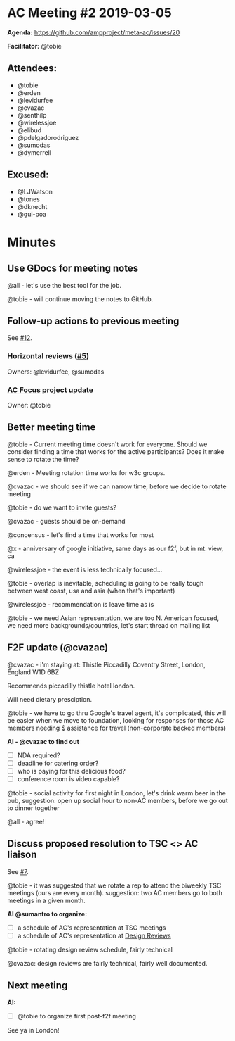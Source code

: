 AC Meeting #2 2019-03-05
========================

**Agenda:** https://github.com/ampproject/meta-ac/issues/20

**Facilitator:** @tobie

## Attendees:

* @tobie
* @erden
* @levidurfee
* @cvazac
* @senthilp
* @wirelessjoe
* @elibud
* @pdelgadorodriguez
* @sumodas
* @dymerrell

## Excused:

* @LJWatson
* @tones
* @dknecht
* @gui-poa

# Minutes

## Use GDocs for meeting notes

@all - let's use the best tool for the job.

@tobie - will continue moving the notes to GitHub.


## Follow-up actions to previous meeting

See [#12](https://github.com/ampproject/meta-ac/issues/12).

### Horizontal reviews ([#5](https://github.com/ampproject/meta-ac/issues/5))

Owners: @levidurfee, @sumodas

### [AC Focus](https://github.com/ampproject/meta-ac/projects/1) project update

Owner: @tobie

## Better meeting time
@tobie - Current meeting time doesn't work for everyone. Should we consider finding a time that works for the active participants? Does it make sense to rotate the time?

@erden - Meeting rotation time works for w3c groups.

@cvazac - we should see if we can narrow time, before we decide to rotate meeting

@tobie - do we want to invite guests?

@cvazac - guests should be on-demand

@concensus - let's find a time that works for most

@x - anniversary of google initiative, same days as our f2f, but in mt. view, ca

@wirelessjoe - the event is less technically focused...

@tobie - overlap is inevitable, scheduling is going to be really tough between west coast, usa and asia (when that's important)

@wirelessjoe - recommendation is leave time as is

@tobie - we need Asian representation, we are too N. American focused, we need more backgrounds/countries, let's start thread on mailing list

## F2F update (@cvazac)
@cvazac - i'm staying at:
Thistle Piccadilly
Coventry Street, London, England W1D 6BZ

Recommends piccadilly thistle hotel london.

Will need dietary presciption.

@tobie - we have to go thru Google's travel agent, it's complicated, this will be easier when we move to foundation, looking for responses for those AC members needing $ assistance for travel (non-corporate backed members)

**AI - @cvazac to find out**
- [ ] NDA required?
- [ ] deadline for catering order?
- [ ] who is paying for this delicious food?
- [ ] conference room is video capable?

@tobie - social activity for first night in London, let's drink warm beer in the pub, suggestion: open up social hour to non-AC members, before we go out to dinner together

@all - agree!

## Discuss proposed resolution to TSC <> AC liaison

See [#7](https://github.com/ampproject/meta-ac/issues/7).

@tobie - it was suggested that we rotate a rep to attend the biweekly TSC meetings (ours are every month). suggestion: two AC members go to both meetings in a given month. 

**AI @sumantro to organize:**

- [ ] a schedule of AC's representation at TSC meetings
- [ ] a schedule of AC's representation at [Design Reviews](https://github.com/ampproject/amphtml/issues?utf8=%E2%9C%93&q=is%3Aissue+%22design+review%22)

@tobie - rotating design review schedule, fairly technical

@cvazac: design reviews are fairly technical, fairly well documented.

## Next meeting

**AI:**

- [ ] @tobie to organize first post-f2f meeting

See ya in London!
